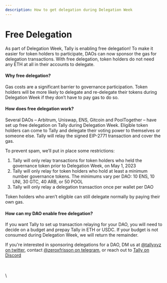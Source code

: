 ```yaml
---
description: How to get delegation during Delegation Week
---
```


# Free Delegation

As part of Delegation Week, Tally is enabling free delegation! To make it easier for token holders to participate, DAOs can now sponsor the gas for delegation transactions. With free delegation, token holders do not need any ETH at all in their accounts to delegate.

#### Why free delegation?

Gas costs are a significant barrier to governance participation. Token holders will be more likely to delegate and re-delegate their tokens during Delegation Week if they don’t have to pay gas to do so.

#### How does free delegation work?

Several DAOs – Arbitrum, Uniswap, ENS, Gitcoin and PoolTogether – have set up free delegation on Tally during Delegation Week. Eligible token holders can come to Tally and delegate their voting power to themselves or someone else. Tally will relay the signed EIP-2771 transaction and cover the gas.

To prevent spam, we’ll put in place some restrictions:&#x20;

1. Tally will only relay transactions for token holders who held the governance token prior to Delegation Week, on May 1, 2023
2. Tally will only relay for token holders who hold at least a minimum number governance tokens. The minimums vary per DAO: 10 ENS, 10 UNI, 30 GTC, 40 ARB, or 50 POOL
3. Tally will only relay a delegation transaction once per wallet per DAO&#x20;

Token holders who aren’t eligible can still delegate normally by paying their own gas.&#x20;

#### How can my DAO enable free delegation?

If you want Tally to set up transaction relaying for your DAO, you will need to decide on a budget and prepay Tally in ETH or USDC. If your budget is not consumed during Delegation Week, we will return the remainder.

If you're interested in sponsoring delegations for a DAO, DM us at [@tallyxyz on twitter](https://twitter.com/tallyxyz), contact [@zeroxfrisson on telegram](https://t.me/zeroxfrisson), or reach out to [Tally on Discord](https://discord.gg/3wgMrqaCCk)

\
\
\
